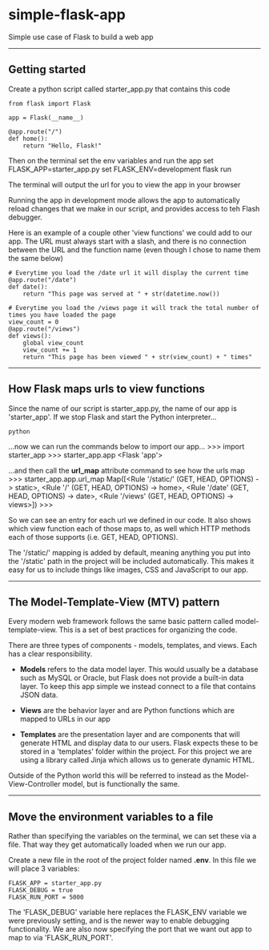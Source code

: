 # simple-flask-app
Simple use case of Flask to build a web app

---
## Getting started
Create a python script called starter_app.py that contains this code

    from flask import Flask

    app = Flask(__name__)

    @app.route("/")
    def home():
        return "Hello, Flask!"

Then on the terminal set the env variables and run the app
    set FLASK_APP=starter_app.py
    set FLASK_ENV=development
    flask run

The terminal will output the url for you to view the app in your browser

Running the app in development mode allows the app to automatically reload changes that we make in our script, and provides access to teh Flash debugger.

Here is an example of a couple other 'view functions' we could add to our app. The URL must always start with a slash, and there is no connection between the URL and the function name (even though I chose to name them the same below)

    # Everytime you load the /date url it will display the current time
    @app.route("/date")
    def date():
        return "This page was served at " + str(datetime.now())

    # Everytime you load the /views page it will track the total number of times you have loaded the page
    view_count = 0
    @app.route("/views")
    def views():
        global view_count
        view_count += 1
        return "This page has been viewed " + str(view_count) + " times"

---
## How Flask maps urls to view functions
Since the name of our script is starter_app.py, the name of our app is 'starter_app'. If we stop Flask and start the Python interpreter...

    python

...now we can run the commands below to import our app...
    >>> import starter_app
    >>> starter_app.app
    <Flask 'app'>

...and then call the **url_map** attribute command to see how the urls map
    >>> starter_app.app.url_map
    Map([<Rule '/static/<filename>' (GET, HEAD, OPTIONS) -> static>,
    <Rule '/' (GET, HEAD, OPTIONS) -> home>,
    <Rule '/date' (GET, HEAD, OPTIONS) -> date>,
    <Rule '/views' (GET, HEAD, OPTIONS) -> views>])
    >>>

So we can see an entry for each url we defined in our code. It also shows which view function each of those maps to, as well which HTTP methods each of those supports (i.e. GET, HEAD, OPTIONS).

The '/static/<filename>' mapping is added by default, meaning anything you put into the '/static' path in the project will be included automatically. This makes it easy for us to include things like images, CSS and JavaScript to our app.

---
## The Model-Template-View (MTV) pattern
Every modern web framework follows the same basic pattern called model-template-view. This is a set of best practices for organizing the code.

There are three types of components - models, templates, and views. Each has a clear responsibility. 

- **Models** refers to the data model layer. This would usually be a database such as MySQL or Oracle, but Flask does not provide a built-in data layer. To keep this app simple we instead connect to a file that contains JSON data.

- **Views** are the behavior layer and are Python functions which are mapped to URLs in our app

- **Templates** are the presentation layer and are components that will generate HTML and display data to our users. Flask expects these to be stored in a 'templates' folder within the project. For this project we are using a library called Jinja which allows us to generate dynamic HTML.

Outside of the Python world this will be referred to instead as the Model-View-Controller model, but is functionally the same.

---
## Move the environment variables to a file
Rather than specifying the variables on the terminal, we can set these via a file. That way they get automatically loaded when we run our app.

Create a new file in the root of the project folder named **.env**. In this file we will place 3 variables:

    FLASK_APP = starter_app.py
    FLASK_DEBUG = true
    FLASK_RUN_PORT = 5000

The 'FLASK_DEBUG' variable here replaces the FLASK_ENV variable we were previously setting, and is the newer way to enable debugging functionality. We are also now specifying the port that we want out app to map to via 'FLASK_RUN_PORT'.